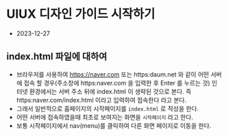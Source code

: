# UIUX 디자인 가이드 시작하기

- 2023-12-27

 ## index.html 파일에 대하여
 - 브라우저를 사용하여 https://naver.com 또는 https:daum.net 와 같이 어떤 서버에 접속 할 경우(주소창에 https:naver.com 을 입력한 후 Enter 를 누르는 것)
 인터넷 환경에서는 서버 주소 뒤에 index.html 이 생략된 것으로 본다. 즉 https:naver.com/index.html 이라고 입력하여 접속한다 라고 본다.
 - 그래서 일반적으로 홈페이지의 시작페이지를 `index.html` 로 작성을 한다.
 - 어떤 서버에 접속하였을때 최초로 보여지는 화면을 `시작페이지` 라고 한다. 
 - 보통 시작페이지에서 nav(menu)를 클릭하여 다른 화면 페이지로 이동을 한다.